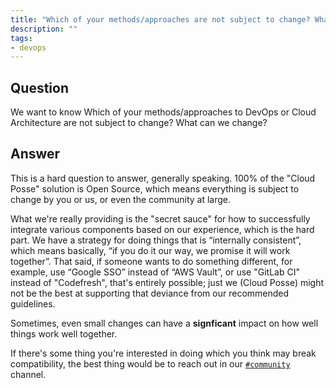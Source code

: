```yaml
---
title: "Which of your methods/approaches are not subject to change? What can we change?"
description: ""
tags:
- devops
---
```


## Question

We want to know Which of your methods/approaches to DevOps or Cloud Architecture are not subject to change? What can we change?

## Answer

This is a hard question to answer, generally speaking. 100% of the "Cloud Posse" solution is Open Source, which means everything is subject to change by you or us, or even the community at large.

What we're really providing is the "secret sauce" for how to successfully integrate various components based on our experience, which is the hard part. We have a strategy for doing things that is “internally consistent”, which means basically, “if you do it our way, we promise it will work together”. That said, if someone wants to do something different, for example, use “Google SSO” instead of “AWS Vault”, or use "GitLab CI" instead of "Codefresh", that's entirely possible; just we (Cloud Posse) might not be the best at supporting that deviance from our recommended guidelines.

Sometimes, even small changes can have a **signficant** impact on how well things work well together.

If there's some thing you're interested in doing which you think may break compatibility, the best thing would be to reach out in our [`#community`](https://cloudposse.com/slack/) channel.
